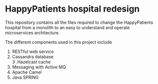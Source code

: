 <h1> HappyPatients hospital redesign </h1>

This repository contains all the files required to change the HappyPatients hospital from a monolith to an easy to understand and operate microservices architecture. <br>

The different components used in this project include <br>

1. RESTful web service <br>
2. Cassandra database <br>
3 .Hazelcast cache <br>
4. Messaging with Active MQ <br>
5. Apache Camel <br>
6. Java SPRING <br>

